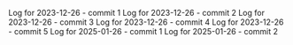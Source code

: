 Log for 2023-12-26 - commit 1
Log for 2023-12-26 - commit 2
Log for 2023-12-26 - commit 3
Log for 2023-12-26 - commit 4
Log for 2023-12-26 - commit 5
Log for 2025-01-26 - commit 1
Log for 2025-01-26 - commit 2
